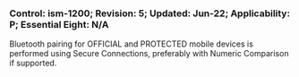### Control: ism-1200; Revision: 5; Updated: Jun-22; Applicability: P; Essential Eight: N/A
<p>Bluetooth pairing for OFFICIAL and PROTECTED mobile devices is performed using Secure Connections, preferably with Numeric Comparison if supported.</p>